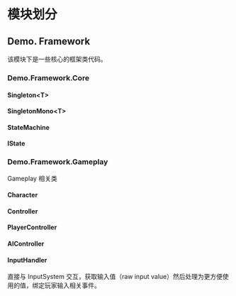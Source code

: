 # 模块划分



## Demo. Framework

该模块下是一些核心的框架类代码。

### Demo.Framework.Core

#### Singleton\<T>



#### SingletonMono\<T>



#### StateMachine



#### IState



### Demo.Framework.Gameplay

Gameplay 相关类

#### Character



#### Controller



#### PlayerController



#### AIController



#### InputHandler

直接与 InputSystem 交互，获取输入值（raw input value）然后处理为更方便使用的值，绑定玩家输入相关事件。

